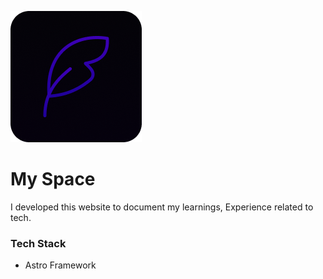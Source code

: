 ![logo](/public/images/Logo.png)

# My Space

I developed this website to document my learnings, Experience related to tech.

### Tech Stack

- Astro Framework
